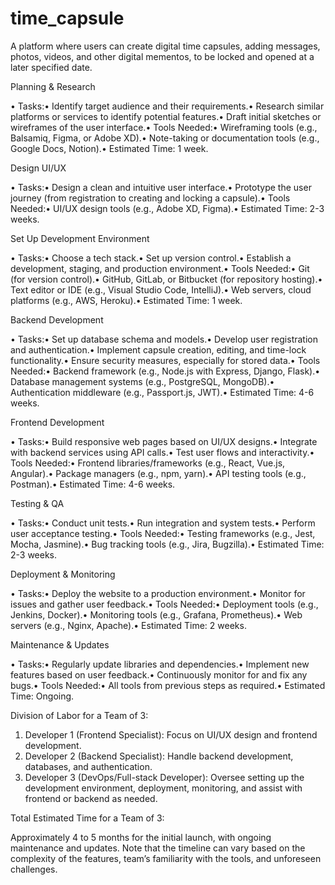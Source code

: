# time_capsule
A platform where users can create digital time capsules, adding messages, photos, videos, and other digital mementos, to be locked and opened at a later specified date.



Planning & Research

•	Tasks:•	Identify target audience and their requirements.•	Research similar platforms or services to identify potential features.•	Draft initial sketches or wireframes of the user interface.•	Tools Needed:•	Wireframing tools (e.g., Balsamiq, Figma, or Adobe XD).•	Note-taking or documentation tools (e.g., Google Docs, Notion).•	Estimated Time: 1 week.

Design UI/UX

•	Tasks:•	Design a clean and intuitive user interface.•	Prototype the user journey (from registration to creating and locking a capsule).•	Tools Needed:•	UI/UX design tools (e.g., Adobe XD, Figma).•	Estimated Time: 2-3 weeks.

Set Up Development Environment

•	Tasks:•	Choose a tech stack.•	Set up version control.•	Establish a development, staging, and production environment.•	Tools Needed:•	Git (for version control).•	GitHub, GitLab, or Bitbucket (for repository hosting).•	Text editor or IDE (e.g., Visual Studio Code, IntelliJ).•	Web servers, cloud platforms (e.g., AWS, Heroku).•	Estimated Time: 1 week.

Backend Development

•	Tasks:•	Set up database schema and models.•	Develop user registration and authentication.•	Implement capsule creation, editing, and time-lock functionality.•	Ensure security measures, especially for stored data.•	Tools Needed:•	Backend framework (e.g., Node.js with Express, Django, Flask).•	Database management systems (e.g., PostgreSQL, MongoDB).•	Authentication middleware (e.g., Passport.js, JWT).•	Estimated Time: 4-6 weeks.

Frontend Development

•	Tasks:•	Build responsive web pages based on UI/UX designs.•	Integrate with backend services using API calls.•	Test user flows and interactivity.•	Tools Needed:•	Frontend libraries/frameworks (e.g., React, Vue.js, Angular).•	Package managers (e.g., npm, yarn).•	API testing tools (e.g., Postman).•	Estimated Time: 4-6 weeks.

Testing & QA

•	Tasks:•	Conduct unit tests.•	Run integration and system tests.•	Perform user acceptance testing.•	Tools Needed:•	Testing frameworks (e.g., Jest, Mocha, Jasmine).•	Bug tracking tools (e.g., Jira, Bugzilla).•	Estimated Time: 2-3 weeks.

Deployment & Monitoring

•	Tasks:•	Deploy the website to a production environment.•	Monitor for issues and gather user feedback.•	Tools Needed:•	Deployment tools (e.g., Jenkins, Docker).•	Monitoring tools (e.g., Grafana, Prometheus).•	Web servers (e.g., Nginx, Apache).•	Estimated Time: 2 weeks.

Maintenance & Updates

•	Tasks:•	Regularly update libraries and dependencies.•	Implement new features based on user feedback.•	Continuously monitor for and fix any bugs.•	Tools Needed:•	All tools from previous steps as required.•	Estimated Time: Ongoing.

Division of Labor for a Team of 3:

1.	Developer 1 (Frontend Specialist): Focus on UI/UX design and frontend development.
2.	Developer 2 (Backend Specialist): Handle backend development, databases, and authentication.
3.	Developer 3 (DevOps/Full-stack Developer): Oversee setting up the development environment, deployment, monitoring, and assist with frontend or backend as needed.

Total Estimated Time for a Team of 3:

Approximately 4 to 5 months for the initial launch, with ongoing maintenance and updates. Note that the timeline can vary based on the complexity of the features, team’s familiarity with the tools, and unforeseen challenges.
